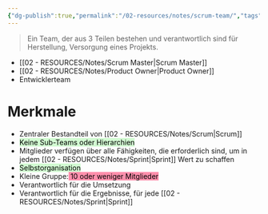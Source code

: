 ```yaml
---
{"dg-publish":true,"permalink":"/02-resources/notes/scrum-team/","tags":["projektmanagement/vorgehensmodell/agile"],"noteIcon":"","updated":"2025-09-05T10:12:31.759+02:00"}
---
```


>Ein Team, der aus 3 Teilen bestehen und verantwortlich sind für Herstellung, Versorgung eines Projekts.

- [[02 - RESOURCES/Notes/Scrum Master\|Scrum Master]]
- [[02 - RESOURCES/Notes/Product Owner\|Product Owner]]
- Entwicklerteam

# Merkmale
- Zentraler Bestandteil von [[02 - RESOURCES/Notes/Scrum\|Scrum]]
- <mark style="background: #BBFABBA6;">Keine Sub-Teams oder Hierarchien</mark>
- Mitglieder verfügen über alle Fähigkeiten, die erforderlich sind, um in jedem [[02 - RESOURCES/Notes/Sprint\|Sprint]] Wert zu schaffen
- <mark style="background: #BBFABBA6;">Selbstorganisation</mark>
- Kleine Gruppe:<mark style="background: #FF5582A6;"> 10 oder weniger Mitglieder</mark>
- Verantwortlich für die Umsetzung
- Verantwortlich für die Ergebnisse, für jede [[02 - RESOURCES/Notes/Sprint\|Sprint]]